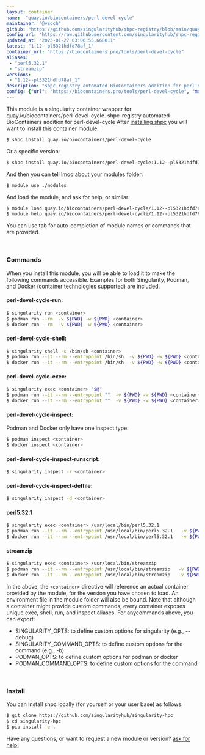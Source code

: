 ```yaml
---
layout: container
name:  "quay.io/biocontainers/perl-devel-cycle"
maintainer: "@vsoch"
github: "https://github.com/singularityhub/shpc-registry/blob/main/quay.io/biocontainers/perl-devel-cycle/container.yaml"
config_url: "https://raw.githubusercontent.com/singularityhub/shpc-registry/main/quay.io/biocontainers/perl-devel-cycle/container.yaml"
updated_at: "2023-01-27 03:06:55.668011"
latest: "1.12--pl5321hdfd78af_1"
container_url: "https://biocontainers.pro/tools/perl-devel-cycle"
aliases:
 - "perl5.32.1"
 - "streamzip"
versions:
 - "1.12--pl5321hdfd78af_1"
description: "shpc-registry automated BioContainers addition for perl-devel-cycle"
config: {"url": "https://biocontainers.pro/tools/perl-devel-cycle", "maintainer": "@vsoch", "description": "shpc-registry automated BioContainers addition for perl-devel-cycle", "latest": {"1.12--pl5321hdfd78af_1": "sha256:53068bc350714a17f1d73aef3831c2c379ca6596a39512293bbc54a5eadd09e8"}, "tags": {"1.12--pl5321hdfd78af_1": "sha256:53068bc350714a17f1d73aef3831c2c379ca6596a39512293bbc54a5eadd09e8"}, "docker": "quay.io/biocontainers/perl-devel-cycle", "aliases": {"perl5.32.1": "/usr/local/bin/perl5.32.1", "streamzip": "/usr/local/bin/streamzip"}}
---
```


This module is a singularity container wrapper for quay.io/biocontainers/perl-devel-cycle.
shpc-registry automated BioContainers addition for perl-devel-cycle
After [installing shpc](#install) you will want to install this container module:


```bash
$ shpc install quay.io/biocontainers/perl-devel-cycle
```

Or a specific version:

```bash
$ shpc install quay.io/biocontainers/perl-devel-cycle:1.12--pl5321hdfd78af_1
```

And then you can tell lmod about your modules folder:

```bash
$ module use ./modules
```

And load the module, and ask for help, or similar.

```bash
$ module load quay.io/biocontainers/perl-devel-cycle/1.12--pl5321hdfd78af_1
$ module help quay.io/biocontainers/perl-devel-cycle/1.12--pl5321hdfd78af_1
```

You can use tab for auto-completion of module names or commands that are provided.

<br>

### Commands

When you install this module, you will be able to load it to make the following commands accessible.
Examples for both Singularity, Podman, and Docker (container technologies supported) are included.

#### perl-devel-cycle-run:

```bash
$ singularity run <container>
$ podman run --rm  -v ${PWD} -w ${PWD} <container>
$ docker run --rm  -v ${PWD} -w ${PWD} <container>
```

#### perl-devel-cycle-shell:

```bash
$ singularity shell -s /bin/sh <container>
$ podman run --it --rm --entrypoint /bin/sh  -v ${PWD} -w ${PWD} <container>
$ docker run --it --rm --entrypoint /bin/sh  -v ${PWD} -w ${PWD} <container>
```

#### perl-devel-cycle-exec:

```bash
$ singularity exec <container> "$@"
$ podman run --it --rm --entrypoint ""  -v ${PWD} -w ${PWD} <container> "$@"
$ docker run --it --rm --entrypoint ""  -v ${PWD} -w ${PWD} <container> "$@"
```

#### perl-devel-cycle-inspect:

Podman and Docker only have one inspect type.

```bash
$ podman inspect <container>
$ docker inspect <container>
```

#### perl-devel-cycle-inspect-runscript:

```bash
$ singularity inspect -r <container>
```

#### perl-devel-cycle-inspect-deffile:

```bash
$ singularity inspect -d <container>
```


#### perl5.32.1

```bash
$ singularity exec <container> /usr/local/bin/perl5.32.1
$ podman run --it --rm --entrypoint /usr/local/bin/perl5.32.1   -v ${PWD} -w ${PWD} <container> -c " $@"
$ docker run --it --rm --entrypoint /usr/local/bin/perl5.32.1   -v ${PWD} -w ${PWD} <container> -c " $@"
```


#### streamzip

```bash
$ singularity exec <container> /usr/local/bin/streamzip
$ podman run --it --rm --entrypoint /usr/local/bin/streamzip   -v ${PWD} -w ${PWD} <container> -c " $@"
$ docker run --it --rm --entrypoint /usr/local/bin/streamzip   -v ${PWD} -w ${PWD} <container> -c " $@"
```



In the above, the `<container>` directive will reference an actual container provided
by the module, for the version you have chosen to load. An environment file in the
module folder will also be bound. Note that although a container
might provide custom commands, every container exposes unique exec, shell, run, and
inspect aliases. For anycommands above, you can export:

 - SINGULARITY_OPTS: to define custom options for singularity (e.g., --debug)
 - SINGULARITY_COMMAND_OPTS: to define custom options for the command (e.g., -b)
 - PODMAN_OPTS: to define custom options for podman or docker
 - PODMAN_COMMAND_OPTS: to define custom options for the command

<br>

### Install

You can install shpc locally (for yourself or your user base) as follows:

```bash
$ git clone https://github.com/singularityhub/singularity-hpc
$ cd singularity-hpc
$ pip install -e .
```

Have any questions, or want to request a new module or version? [ask for help!](https://github.com/singularityhub/singularity-hpc/issues)